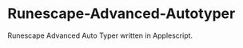 Runescape-Advanced-Autotyper
============================

Runescape Advanced Auto Typer written in Applescript.
